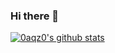 ### Hi there 👋

<!--
**0aqz0/0aqz0** is a ✨ _special_ ✨ repository because its `README.md` (this file) appears on your GitHub profile.

Here are some ideas to get you started:

- 🔭 I’m currently working on ...
- 🌱 I’m currently learning ...
- 👯 I’m looking to collaborate on ...
- 🤔 I’m looking for help with ...
- 💬 Ask me about ...
- 📫 How to reach me: ...
- 😄 Pronouns: ...
- ⚡ Fun fact: ...
-->

[![0aqz0's github stats](https://github-readme-stats.vercel.app/api?username=0aqz0)](https://github.com/anuraghazra/github-readme-stats)
